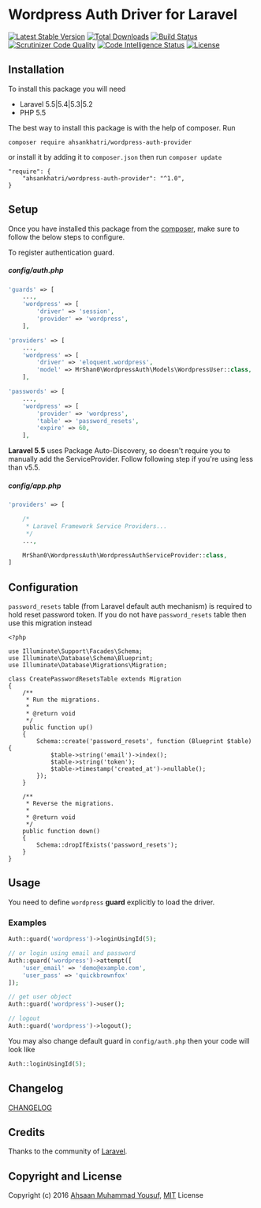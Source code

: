 # Wordpress Auth Driver for Laravel

[![Latest Stable Version](https://poser.pugx.org/ahsankhatri/wordpress-auth-provider/v/stable)](https://packagist.org/packages/ahsankhatri/wordpress-auth-provider) [![Total Downloads](https://poser.pugx.org/ahsankhatri/wordpress-auth-provider/downloads)](https://packagist.org/packages/ahsankhatri/wordpress-auth-provider) [![Build Status](https://scrutinizer-ci.com/g/ahsankhatri/wordpress-auth-driver-laravel/badges/build.png?b=master)](https://scrutinizer-ci.com/g/ahsankhatri/wordpress-auth-driver-laravel/build-status/master) [![Scrutinizer Code Quality](https://scrutinizer-ci.com/g/ahsankhatri/wordpress-auth-driver-laravel/badges/quality-score.png?b=master)](https://scrutinizer-ci.com/g/ahsankhatri/wordpress-auth-driver-laravel/?branch=master) [![Code Intelligence Status](https://scrutinizer-ci.com/g/ahsankhatri/wordpress-auth-driver-laravel/badges/code-intelligence.svg?b=master)](https://scrutinizer-ci.com/code-intelligence) [![License](https://poser.pugx.org/ahsankhatri/wordpress-auth-provider/license)](https://packagist.org/packages/ahsankhatri/wordpress-auth-provider)

## Installation

To install this package you will need
  - Laravel 5.5|5.4|5.3|5.2
  - PHP 5.5

The best way to install this package is with the help of composer. Run
```
composer require ahsankhatri/wordpress-auth-provider
```

or install it by adding it to `composer.json` then run `composer update`
```
"require": {
    "ahsankhatri/wordpress-auth-provider": "^1.0",
}
```

## Setup

Once you have installed this package from the [composer](https://packagist.org/packages/ahsankhatri/wordpress-auth-provider), make sure to follow the below steps to configure.

To register authentication guard.

##### config/auth.php
```php
'guards' => [
    ...,
    'wordpress' => [
        'driver' => 'session',
        'provider' => 'wordpress',
    ],
```

```php
'providers' => [
    ...,
    'wordpress' => [
        'driver' => 'eloquent.wordpress',
        'model' => MrShan0\WordpressAuth\Models\WordpressUser::class,
    ],
```

```php
'passwords' => [
    ...,
    'wordpress' => [
        'provider' => 'wordpress',
        'table' => 'password_resets',
        'expire' => 60,
    ],
```

**Laravel 5.5** uses Package Auto-Discovery, so doesn't require you to manually add the ServiceProvider. Follow following step if you're using less than v5.5.

##### config/app.php
```php
'providers' => [

    /*
     * Laravel Framework Service Providers...
     */
    ...,

    MrShan0\WordpressAuth\WordpressAuthServiceProvider::class,
]
```

## Configuration

`password_resets` table (from Laravel default auth mechanism) is required to hold reset password token. If you do not have `password_resets` table then use this migration instead
```
<?php

use Illuminate\Support\Facades\Schema;
use Illuminate\Database\Schema\Blueprint;
use Illuminate\Database\Migrations\Migration;

class CreatePasswordResetsTable extends Migration
{
    /**
     * Run the migrations.
     *
     * @return void
     */
    public function up()
    {
        Schema::create('password_resets', function (Blueprint $table) {
            $table->string('email')->index();
            $table->string('token');
            $table->timestamp('created_at')->nullable();
        });
    }

    /**
     * Reverse the migrations.
     *
     * @return void
     */
    public function down()
    {
        Schema::dropIfExists('password_resets');
    }
}
```

## Usage
You need to define `wordpress` **guard** explicitly to load the driver.
### Examples
```php
Auth::guard('wordpress')->loginUsingId(5);

// or login using email and password
Auth::guard('wordpress')->attempt([
    'user_email' => 'demo@example.com',
    'user_pass' => 'quickbrownfox'
]);

// get user object
Auth::guard('wordpress')->user();

// logout
Auth::guard('wordpress')->logout();
```

You may also change default guard in `config/auth.php` then your code will look like
```php
Auth::loginUsingId(5);
```

## Changelog

[CHANGELOG](CHANGELOG.md)

## Credits

Thanks to the community of [Laravel](https://www.laravel.com/).

## Copyright and License

Copyright (c) 2016 [Ahsaan Muhammad Yousuf](http://ahsaan.me/), [MIT](LICENSE) License
